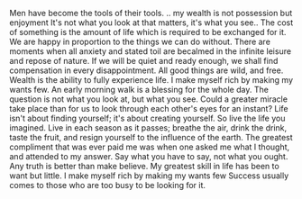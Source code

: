 Men have become the tools of their tools.
.. my wealth is not possession but enjoyment
It's not what you look at that matters, it's what you see..
The cost of something is the amount of life which is required to be exchanged for it.
We are happy in proportion to the things we can do without.
There are moments when all anxiety and stated toil are becalmed in the infinite leisure and repose of nature.
If we will be quiet and ready enough, we shall find compensation in every disappointment.
All good things are wild, and free.
Wealth is the ability to fully experience life.
I make myself rich by making my wants few.
An early morning walk is a blessing for the whole day.
The question is not what you look at, but what you see.
Could a greater miracle take place than for us to look through each other's eyes for an instant?
Life isn't about finding yourself; it's about creating yourself. So live the life you imagined.
Live in each season as it passes; breathe the air, drink the drink, taste the fruit, and resign yourself to the influence of the earth.
The greatest compliment that was ever paid me was when one asked me what I thought, and attended to my answer.
Say what you have to say, not what you ought. Any truth is better than make believe.
My greatest skill in life has been to want but little.
I make myself rich by making my wants few
Success usually comes to those who are too busy to be looking for it.
